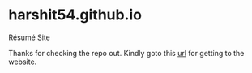 # harshit54.github.io
Résumé Site

Thanks for checking the repo out. 
Kindly goto this [url](harshit54.github.io) for getting to the website.
